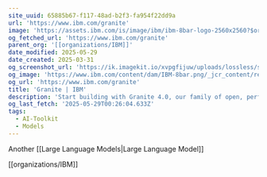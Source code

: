 ```yaml
---
site_uuid: 65885b67-f117-48ad-b2f3-fa954f22dd9a
url: 'https://www.ibm.com/granite'
image: 'https://assets.ibm.com/is/image/ibm/ibm-8bar-logo-2560x2560?$original'
og_fetched_url: 'https://www.ibm.com/granite'
parent_org: '[[organizations/IBM]]'
date_modified: 2025-05-29
date_created: 2025-03-31
og_screenshot_url: 'https://ik.imagekit.io/xvpgfijuw/uploads/lossless/screenshots/20250529_Granite_og_screenshot.jpeg'
og_image: 'https://www.ibm.com/content/dam/IBM-8bar.png/_jcr_content/renditions/cq5dam.web.1280.1280.jpeg'
og_url: 'https://www.ibm.com/granite'
title: 'Granite | IBM'
description: 'Start building with Granite 4.0, our family of open, performant and trusted AI models, tailored for business and optimized to scale your AI applications.'
og_last_fetch: '2025-05-29T00:26:04.633Z'
tags:
  - AI-Toolkit
  - Models
---
```


Another [[Large Language Models|Large Language Model]]

[[organizations/IBM]]